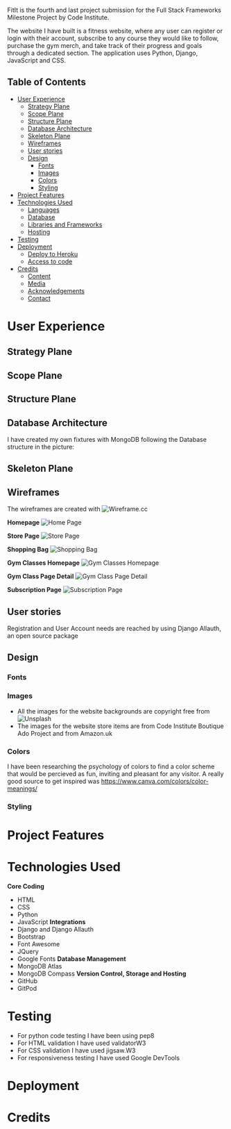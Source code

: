 FitIt is the fourth and last project submission for the Full Stack Frameworks Milestone Project by Code Institute. 

The website I have built is a fitness website, where any user can register or login with their account, subscribe to any course they would like to follow, purchase the gym merch, and take track of their progress and goals through a dedicated section.
The application uses Python, Django, JavaScript and CSS.

## Table of Contents
- [User Experience](#user-experience)
  * [Strategy Plane](#strategy-plane)
  * [Scope Plane](#scope-plane)
  * [Structure Plane](#structure-plane)
  * [Database Architecture](#database-architecture)
  * [Skeleton Plane](#skeleton-plane)
  * [Wireframes](#wireframes)
  * [User stories](#user-stories)
  * [Design](#design)
    + [Fonts](#fonts)
    + [Images](#images)
    + [Colors](#colors)
    + [Styling](#styling)
- [Project Features](#project-features)
- [Technologies Used](#technologies-used)
  * [Languages](#languages)
  * [Database](#database)
  * [Libraries and Frameworks](#libraries-and-frameworks)
  * [Hosting](#hosting)
- [Testing](#testing)
- [Deployment](#deployment)
  * [Deploy to Heroku](#deploy-to-heroku)
  * [Access to code](#access-to-code)
- [Credits](#credits)
  * [Content](#content)
  * [Media](#media)
  * [Acknowledgements](#acknowledgements)
  * [Contact](#contact)


# User Experience

## Strategy Plane

## Scope Plane

## Structure Plane

## Database Architecture
I have created my own fixtures with MongoDB following the Database structure in the picture:

## Skeleton Plane

## Wireframes
The wireframes are created with ![Wireframe.cc](https://wireframe.cc/)

**Homepage**
![Home Page](https://github.com/ClaudiaLie/MS_4_FitIt/blob/master/media/readme_img/homepage.jpg)

**Store Page**
![Store Page](https://github.com/ClaudiaLie/MS_4_FitIt/blob/master/media/readme_img/store.jpg)

**Shopping Bag**
![Shopping Bag](https://github.com/ClaudiaLie/MS_4_FitIt/blob/master/media/readme_img/shopping-bag.jpg)

**Gym Classes Homepage**
![Gym Classes Homepage](https://github.com/ClaudiaLie/MS_4_FitIt/blob/master/media/readme_img/gym-classes-home.jpg)

**Gym Class Page Detail**
![Gym Class Page Detail](https://github.com/ClaudiaLie/MS_4_FitIt/blob/master/media/readme_img/gym-class-page.jpg)

**Subscription Page**
![Subscription Page](https://github.com/ClaudiaLie/MS_4_FitIt/blob/master/media/readme_img/subscription-page.jpg)

## User stories
Registration and User Account needs are reached by using Django Allauth, an open source package

## Design 

### Fonts
### Images
- All the images for the website backgrounds are copyright free from ![Unsplash](https://unsplash.com/)
- The images for the website store items are from Code Institute Boutique Ado Project and from Amazon.uk

### Colors
I have been researching the psychology of colors to find a color scheme that would be percieved as fun, inviting and pleasant for any visitor.
A really good source to get inspired was https://www.canva.com/colors/color-meanings/
### Styling

# Project Features

# Technologies Used

**Core Coding**
- HTML
- CSS
- Python
- JavaScript
**Integrations**
- Django and Django Allauth
- Bootstrap
- Font Awesome
- JQuery
- Google Fonts
**Database Management**
- MongoDB Atlas
- MongoDB Compass
**Version Control, Storage and Hosting**
- GitHub
- GitPod

# Testing
- For python code testing I have been using pep8
- For HTML validation I have used validatorW3
- For CSS validation I have used jigsaw.W3
- For responsiveness testing I have used Google DevTools

# Deployment

# Credits